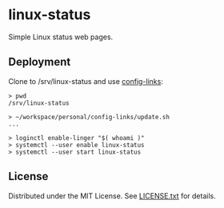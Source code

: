 linux-status
============

Simple Linux status web pages.

Deployment
----------

Clone to /srv/linux-status and use [config-links]:

    > pwd
    /srv/linux-status

    > ~/workspace/personal/config-links/update.sh
    ...

    > loginctl enable-linger "$( whoami )"
    > systemctl --user enable linux-status
    > systemctl --user start linux-status

[config-links]: https://github.com/egor-tensin/config-links

License
-------
Distributed under the MIT License.
See [LICENSE.txt] for details.

[LICENSE.txt]: LICENSE.txt
